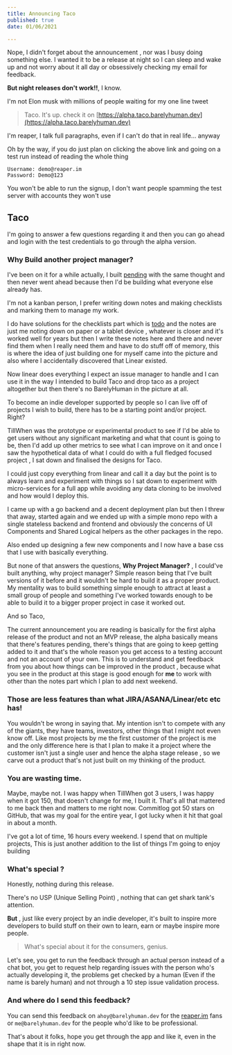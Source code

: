 ```yaml
---
title: Announcing Taco
published: true
date: 01/06/2021

---
```


Nope, I didn't forget about the announcement , nor was I busy doing something else. I wanted it to be a release at night so I can sleep and wake up and not worry about it all day or obsessively checking my email for feedback.

**But night releases don't work!!**, I know.

I'm not Elon musk with millions of people waiting for my one line tweet

> Taco. It's up. check it on [https://alpha.taco.barelyhuman.dev](https://alpha.taco.barelyhuman.dev)

I'm reaper, I talk full paragraphs, even if I can't do that in real life... anyway

Oh by the way, if you do just plan on clicking the above link and going on a test run instead of reading the whole thing

```
Username: demo@reaper.im
Password: Demo@123
```

You won't be able to run the signup, I don't want people spamming the test server with accounts they won't use

## Taco

I'm going to answer a few questions regarding it and then you can go ahead and login with the test credentials to go through the alpha version.

### Why Build another project manager?

I've been on it for a while actually, I built [pending](https://pending.reaper.im) with the same thought and then never went ahead because then I'd be building what everyone else already has.

I'm not a kanban person, I prefer writing down notes and making checklists and marking them to manage my work.

I do have solutions for the checklists part which is [todo](https://todo.reaper.im) and the notes are just me noting down on paper or a tablet device , whatever is closer and it's worked well for years but then I write these notes here and there and never find them when I really need them and have to do stuff off of memory, this is where the idea of just building one for myself came into the picture and also where I accidentally discovered that Linear existed.

Now linear does everything I expect an issue manager to handle and I can use it in the way I intended to build Taco and drop taco as a project altogether but then there's no BarelyHuman in the picture at all.

To become an indie developer supported by people so I can live off of projects I wish to build, there has to be a starting point and/or project. Right?

TillWhen was the prototype or experimental product to see if I'd be able to get users without any significant marketing and what that count is going to be, then I'd add up other metrics to see what I can improve on it and once I saw the hypothetical data of what I could do with a full fledged focused project , I sat down and finalised the designs for Taco.

I could just copy everything from linear and call it a day but the point is to always learn and experiment with things so I sat down to experiment with micro-services for a full app while avoiding any data cloning to be involved and how would I deploy this.

I came up with a go backend and a decent deployment plan but then I threw that away, started again and we ended up with a simple mono repo with a single stateless backend and frontend and obviously the concerns of UI Components and Shared Logical helpers as the other packages in the repo.

Also ended up designing a few new components and I now have a base css that I use with basically everything.

But none of that answers the questions, **Why Project Manager?** , I could've built anything, why project manager? Simple reason being that I've built versions of it before and it wouldn't be hard to build it as a proper product. My mentality was to build something simple enough to attract at least a small group of people and something I've worked towards enough to be able to build it to a bigger proper project in case it worked out.

And so Taco,

The current announcement you are reading is basically for the first alpha release of the product and not an MVP release, the alpha basically means that there's features pending, there's things that are going to keep getting added to it and that's the whole reason you get access to a testing account and not an account of your own. This is to understand and get feedback from you about how things can be improved in the product , because what you see in the product at this stage is good enough for **me** to work with other than the notes part which I plan to add next weekend.

### Those are less features than what JIRA/ASANA/Linear/etc etc has!

You wouldn't be wrong in saying that.
My intention isn't to compete with any of the giants, they have teams, investors, other things that I might not even know off. Like most projects by me the first customer of the project is me and the only difference here is that I plan to make it a project where the customer isn't just a single user and hence the alpha stage release , so we carve out a product that's not just built on my thinking of the product.

### You are wasting time.

Maybe, maybe not. I was happy when TillWhen got 3 users, I was happy when it got 150, that doesn't change for me, I built it. That's all that mattered to me back then and matters to me right now. Commitlog got 50 stars on GitHub, that was my goal for the entire year, I got lucky when it hit that goal in about a month.

I've got a lot of time, 16 hours every weekend. I spend that on multiple projects, This is just another addition to the list of things I'm going to enjoy building

### What's special ?

Honestly, nothing during this release.

There's no USP (Unique Selling Point) , nothing that can get shark tank's attention.

**But** , just like every project by an indie developer, it's built to inspire more developers to build stuff on their own to learn, earn or maybe inspire more people.

> What's special about it for the consumers, genius.

Let's see, you get to run the feedback through an actual person instead of a chat bot, you get to request help regarding issues with the person who's actually developing it, the problems get checked by a human (Even if the name is barely human) and not through a 10 step issue validation process.

### And where do I send this feedback?

You can send this feedback on `ahoy@barelyhuman.dev` for the [reaper.im](https://reaper.im) fans or `me@barelyhuman.dev` for the people who'd like to be professional.

That's about it folks, hope you get through the app and like it, even in the shape that it is in right now.
